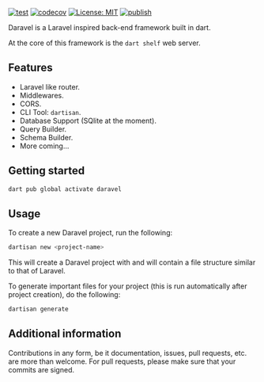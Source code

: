 [![test](https://github.com/Dart-Daravel/daravel-core/actions/workflows/test.yaml/badge.svg)](https://github.com/Dart-Daravel/daravel-core/actions/workflows/test.yaml) [![codecov](https://codecov.io/gh/Dart-Daravel/daravel-core/graph/badge.svg?token=ITU0NL7LY6)](https://codecov.io/gh/Dart-Daravel/daravel-core) [![License: MIT](https://img.shields.io/badge/License-MIT-yellow.svg)](https://opensource.org/licenses/MIT) [![publish](https://github.com/Dart-Daravel/daravel-core/actions/workflows/publish.yaml/badge.svg)](https://github.com/Dart-Daravel/daravel-core/actions/workflows/publish.yaml)

Daravel is a Laravel inspired back-end framework built in dart.

At the core of this framework is the `dart shelf` web server.

## Features

- Laravel like router.
- Middlewares.
- CORS.
- CLI Tool: `dartisan`.
- Database Support (SQlite at the moment).
- Query Builder.
- Schema Builder.
- More coming...

## Getting started

```bash
dart pub global activate daravel
```

## Usage

To create a new Daravel project, run the following:

```bash
dartisan new <project-name>
```

This will create a Daravel project with <project-name> and will contain a file structure similar to that of Laravel.

To generate important files for your project (this is run automatically after project creation), do the following:

```bash
dartisan generate
```

## Additional information

Contributions in any form, be it documentation, issues, pull requests, etc. are more than welcome.
For pull requests, please make sure that your commits are signed.
